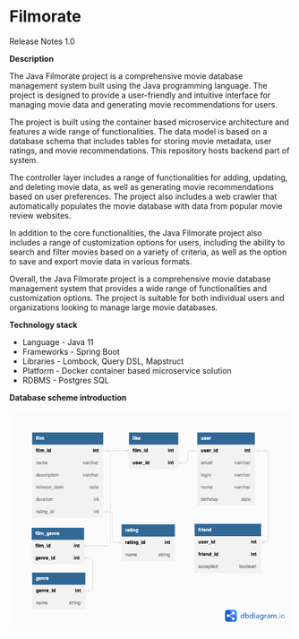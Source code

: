 # Filmorate

Release Notes 1.0

**Description**

The Java Filmorate project is a comprehensive movie database management system built using the Java programming language. The project is designed to provide a user-friendly and intuitive interface for managing movie data and generating movie recommendations for users.

The project is built using the container based microservice architecture and features a wide range of functionalities. The data model is based on a database schema that includes tables for storing movie metadata, user ratings, and movie recommendations. This repository hosts backend part of system. 

The controller layer includes a range of functionalities for adding, updating, and deleting movie data, as well as generating movie recommendations based on user preferences. The project also includes a web crawler that automatically populates the movie database with data from popular movie review websites.

In addition to the core functionalities, the Java Filmorate project also includes a range of customization options for users, including the ability to search and filter movies based on a variety of criteria, as well as the option to save and export movie data in various formats.

Overall, the Java Filmorate project is a comprehensive movie database management system that provides a wide range of functionalities and customization options. The project is suitable for both individual users and organizations looking to manage large movie databases.

**Technology stack**

* Language - Java 11
* Frameworks - Spring Boot 
* Libraries - Lombock, Query DSL, Mapstruct 
* Platform - Docker container based microservice solution 
* RDBMS - Postgres SQL

**Database scheme introduction**

![Filmorate database scheme](/assets/images/filmorate_db_scheme.png)

